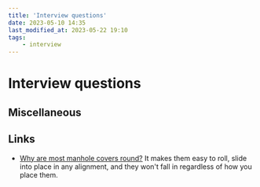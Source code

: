 ```yaml
---
title: 'Interview questions'
date: 2023-05-10 14:35
last_modified_at: 2023-05-22 19:10
tags:
    - interview
---
```


# Interview questions

## Miscellaneous

## Links

-   [Why are most manhole covers round?](https://ed.ted.com/lessons/why-are-manhole-covers-round-marc-chamberland) It makes them easy to roll, slide into place in any alignment, and they won't fall in regardless of how you place them.
